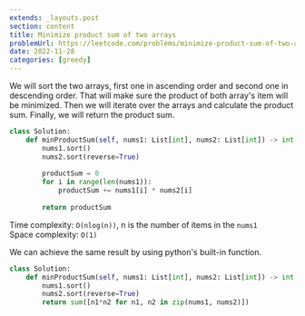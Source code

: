 ```yaml
---
extends: _layouts.post
section: content
title: Minimize product sum of two arrays
problemUrl: https://leetcode.com/problems/minimize-product-sum-of-two-arrays/
date: 2022-11-28
categories: [greedy]
---
```


We will sort the two arrays, first one in ascending order and second one in descending order. That will make sure the product of both array's item will be minimized. Then we will iterate over the arrays and calculate the product sum. Finally, we will return the product sum.

```python
class Solution:
    def minProductSum(self, nums1: List[int], nums2: List[int]) -> int:
        nums1.sort()
        nums2.sort(reverse=True)
        
        productSum = 0
        for i in range(len(nums1)):
            productSum += nums1[i] * nums2[i]
        
        return productSum
```

Time complexity: `O(nlog(n))`, n is the number of items in the `nums1` <br/>
Space complexity: `O(1)`

We can achieve the same result by using python's built-in function.

```python
class Solution:
    def minProductSum(self, nums1: List[int], nums2: List[int]) -> int:
        nums1.sort()
        nums2.sort(reverse=True)
        return sum([n1*n2 for n1, n2 in zip(nums1, nums2)])
```

